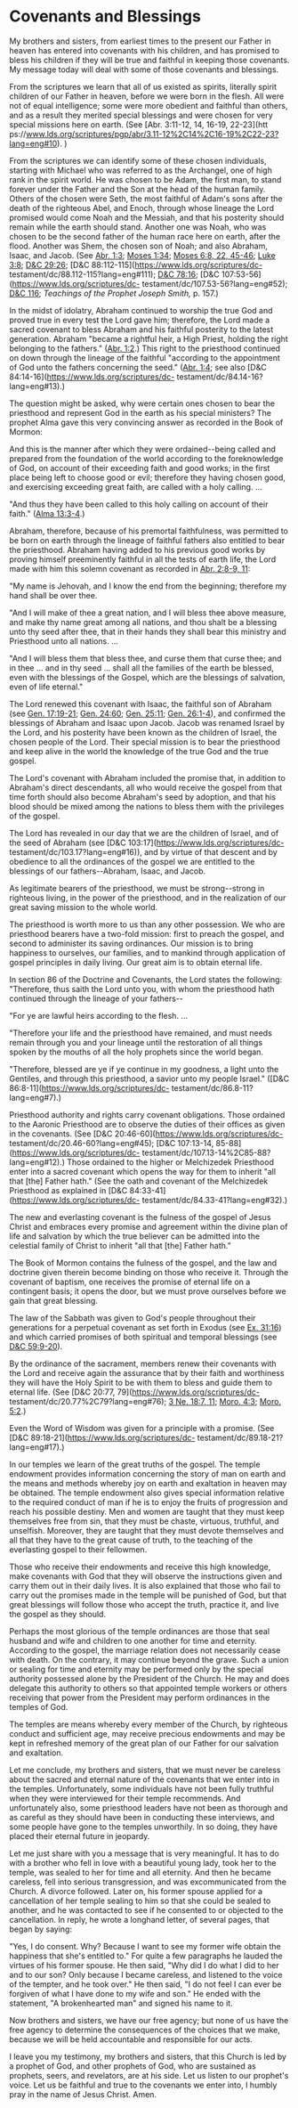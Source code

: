 # Covenants and Blessings

My brothers and sisters, from earliest times to the present our Father in
heaven has entered into covenants with his children, and has promised to bless
his children if they will be true and faithful in keeping those covenants. My
message today will deal with some of those covenants and blessings.

From the scriptures we learn that all of us existed as spirits, literally
spirit children of our Father in heaven, before we were born in the flesh. All
were not of equal intelligence; some were more obedient and faithful than
others, and as a result they merited special blessings and were chosen for
very special missions here on earth. (See [Abr. 3:11-12, 14, 16-19, 22-23](htt
ps://www.lds.org/scriptures/pgp/abr/3.11-12%2C14%2C16-19%2C22-23?lang=eng#10).
)

From the scriptures we can identify some of these chosen individuals, starting
with Michael who was referred to as the Archangel, one of high rank in the
spirit world. He was chosen to be Adam, the first man, to stand forever under
the Father and the Son at the head of the human family. Others of the chosen
were Seth, the most faithful of Adam's sons after the death of the righteous
Abel, and Enoch, through whose lineage the Lord promised would come Noah and
the Messiah, and that his posterity should remain while the earth should
stand. Another one was Noah, who was chosen to be the second father of the
human race here on earth, after the flood. Another was Shem, the chosen son of
Noah; and also Abraham, Isaac, and Jacob. (See [Abr.
1:3](https://www.lds.org/scriptures/pgp/abr/1.3?lang=eng#2); [Moses
1:34](https://www.lds.org/scriptures/pgp/moses/1.34?lang=eng#33); [Moses 6:8,
22,
45-46](https://www.lds.org/scriptures/pgp/moses/6.8%2C22%2C45-46?lang=eng#7);
[Luke 3:8](https://www.lds.org/scriptures/nt/luke/3.8?lang=eng#7); [D&amp;C
29:26](https://www.lds.org/scriptures/dc-testament/dc/29.26?lang=eng#25);
[D&amp;C 88:112-115](https://www.lds.org/scriptures/dc-
testament/dc/88.112-115?lang=eng#111); [D&amp;C
78:16](https://www.lds.org/scriptures/dc-testament/dc/78.16?lang=eng#15);
[D&amp;C 107:53-56](https://www.lds.org/scriptures/dc-
testament/dc/107.53-56?lang=eng#52); [D&amp;C
116](https://www.lds.org/scriptures/dc-testament/dc/116.title?lang=eng);
_Teachings of the Prophet Joseph Smith,_ p. 157.)

In the midst of idolatry, Abraham continued to worship the true God and proved
true in every test the Lord gave him; therefore, the Lord made a sacred
covenant to bless Abraham and his faithful posterity to the latest generation.
Abraham "became a rightful heir, a High Priest, holding the right belonging to
the fathers." ([Abr.
1:2](https://www.lds.org/scriptures/pgp/abr/1.2?lang=eng#1).) This right to
the priesthood continued on down through the lineage of the faithful
"according to the appointment of God unto the fathers concerning the seed."
([Abr. 1:4](https://www.lds.org/scriptures/pgp/abr/1.4?lang=eng#3); see also
[D&amp;C 84:14-16](https://www.lds.org/scriptures/dc-
testament/dc/84.14-16?lang=eng#13).)

The question might be asked, why were certain ones chosen to bear the
priesthood and represent God in the earth as his special ministers? The
prophet Alma gave this very convincing answer as recorded in the Book of
Mormon:

And this is the manner after which they were ordained--being called and
prepared from the foundation of the world according to the foreknowledge of
God, on account of their exceeding faith and good works; in the first place
being left to choose good or evil; therefore they having chosen good, and
exercising exceeding great faith, are called with a holy calling. ...

"And thus they have been called to this holy calling on account of their
faith." ([Alma
13:3-4](https://www.lds.org/scriptures/bofm/alma/13.3-4?lang=eng#2).)

Abraham, therefore, because of his premortal faithfulness, was permitted to be
born on earth through the lineage of faithful fathers also entitled to bear
the priesthood. Abraham having added to his previous good works by proving
himself preeminently faithful in all the tests of earth life, the Lord made
with him this solemn covenant as recorded in [Abr. 2:8-9,
11](https://www.lds.org/scriptures/pgp/abr/2.8-9%2C11?lang=eng#7):

"My name is Jehovah, and I know the end from the beginning; therefore my hand
shall be over thee.

"And I will make of thee a great nation, and I will bless thee above measure,
and make thy name great among all nations, and thou shalt be a blessing unto
thy seed after thee, that in their hands they shall bear this ministry and
Priesthood unto all nations. ...

"And I will bless them that bless thee, and curse them that curse thee; and in
thee ... and in thy seed ... shall all the families of the earth be blessed, even
with the blessings of the Gospel, which are the blessings of salvation, even
of life eternal."

The Lord renewed this covenant with Isaac, the faithful son of Abraham (see
[Gen. 17:19-21](https://www.lds.org/scriptures/ot/gen/17.19-21?lang=eng#18);
[Gen. 24:60](https://www.lds.org/scriptures/ot/gen/24.60?lang=eng#59); [Gen.
25:11](https://www.lds.org/scriptures/ot/gen/25.11?lang=eng#10); [Gen.
26:1-4](https://www.lds.org/scriptures/ot/gen/26.1-4?lang=eng#0)), and
confirmed the blessings of Abraham and Isaac upon Jacob. Jacob was renamed
Israel by the Lord, and his posterity have been known as the children of
Israel, the chosen people of the Lord. Their special mission is to bear the
priesthood and keep alive in the world the knowledge of the true God and the
true gospel.

The Lord's covenant with Abraham included the promise that, in addition to
Abraham's direct descendants, all who would receive the gospel from that time
forth should also become Abraham's seed by adoption, and that his blood should
be mixed among the nations to bless them with the privileges of the gospel.

The Lord has revealed in our day that we are the children of Israel, and of
the seed of Abraham (see [D&amp;C 103:17](https://www.lds.org/scriptures/dc-
testament/dc/103.17?lang=eng#16)), and by virtue of that descent and by
obedience to all the ordinances of the gospel we are entitled to the blessings
of our fathers--Abraham, Isaac, and Jacob.

As legitimate bearers of the priesthood, we must be strong--strong in
righteous living, in the power of the priesthood, and in the realization of
our great saving mission to the whole world.

The priesthood is worth more to us than any other possession. We who are
priesthood bearers have a two-fold mission: first to preach the gospel, and
second to administer its saving ordinances. Our mission is to bring happiness
to ourselves, our families, and to mankind through application of gospel
principles in daily living. Our great aim is to obtain eternal life.

In section 86 of the Doctrine and Covenants, the Lord states the following:
"Therefore, thus saith the Lord unto you, with whom the priesthood hath
continued through the lineage of your fathers--

"For ye are lawful heirs according to the flesh. ...

"Therefore your life and the priesthood have remained, and must needs remain
through you and your lineage until the restoration of all things spoken by the
mouths of all the holy prophets since the world began.

"Therefore, blessed are ye if ye continue in my goodness, a light unto the
Gentiles, and through this priesthood, a savior unto my people Israel."
([D&amp;C 86:8-11](https://www.lds.org/scriptures/dc-
testament/dc/86.8-11?lang=eng#7).)

Priesthood authority and rights carry covenant obligations. Those ordained to
the Aaronic Priesthood are to observe the duties of their offices as given in
the covenants. (See [D&amp;C 20:46-60](https://www.lds.org/scriptures/dc-
testament/dc/20.46-60?lang=eng#45); [D&amp;C 107:13-14,
85-88](https://www.lds.org/scriptures/dc-
testament/dc/107.13-14%2C85-88?lang=eng#12).) Those ordained to the higher or
Melchizedek Priesthood enter into a sacred covenant which opens the way for
them to inherit "all that [the] Father hath." (See the oath and covenant of
the Melchizedek Priesthood as explained in [D&amp;C
84:33-41](https://www.lds.org/scriptures/dc-
testament/dc/84.33-41?lang=eng#32).)

The new and everlasting covenant is the fulness of the gospel of Jesus Christ
and embraces every promise and agreement within the divine plan of life and
salvation by which the true believer can be admitted into the celestial family
of Christ to inherit "all that [the] Father hath."

The Book of Mormon contains the fulness of the gospel, and the law and
doctrine given therein become binding on those who receive it. Through the
covenant of baptism, one receives the promise of eternal life on a contingent
basis; it opens the door, but we must prove ourselves before we gain that
great blessing.

The law of the Sabbath was given to God's people throughout their generations
for a perpetual covenant as set forth in Exodus (see [Ex.
31:16](https://www.lds.org/scriptures/ot/ex/31.16?lang=eng#15)) and which
carried promises of both spiritual and temporal blessings (see [D&amp;C
59:9-20](https://www.lds.org/scriptures/dc-testament/dc/59.9-20?lang=eng#8)).

By the ordinance of the sacrament, members renew their covenants with the Lord
and receive again the assurance that by their faith and worthiness they will
have the Holy Spirit to be with them to bless and guide them to eternal life.
(See [D&amp;C 20:77, 79](https://www.lds.org/scriptures/dc-
testament/dc/20.77%2C79?lang=eng#76); [3 Ne. 18:7,
11](https://www.lds.org/scriptures/bofm/3-ne/18.7%2C11?lang=eng#6); [Moro.
4:3](https://www.lds.org/scriptures/bofm/moro/4.3?lang=eng#2); [Moro.
5:2](https://www.lds.org/scriptures/bofm/moro/5.2?lang=eng#1).)

Even the Word of Wisdom was given for a principle with a promise. (See
[D&amp;C 89:18-21](https://www.lds.org/scriptures/dc-
testament/dc/89.18-21?lang=eng#17).)

In our temples we learn of the great truths of the gospel. The temple
endowment provides information concerning the story of man on earth and the
means and methods whereby joy on earth and exaltation in heaven may be
obtained. The temple endowment also gives special information relative to the
required conduct of man if he is to enjoy the fruits of progression and reach
his possible destiny. Men and women are taught that they must keep themselves
free from sin, that they must be chaste, virtuous, truthful, and unselfish.
Moreover, they are taught that they must devote themselves and all that they
have to the great cause of truth, to the teaching of the everlasting gospel to
their fellowmen.

Those who receive their endowments and receive this high knowledge, make
covenants with God that they will observe the instructions given and carry
them out in their daily lives. It is also explained that those who fail to
carry out the promises made in the temple will be punished of God, but that
great blessings will follow those who accept the truth, practice it, and live
the gospel as they should.

Perhaps the most glorious of the temple ordinances are those that seal husband
and wife and children to one another for time and eternity. According to the
gospel, the marriage relation does not necessarily cease with death. On the
contrary, it may continue beyond the grave. Such a union or sealing for time
and eternity may be performed only by the special authority possessed alone by
the President of the Church. He may and does delegate this authority to others
so that appointed temple workers or others receiving that power from the
President may perform ordinances in the temples of God.

The temples are means whereby every member of the Church, by righteous conduct
and sufficient age, may receive precious endowments and may be kept in
refreshed memory of the great plan of our Father for our salvation and
exaltation.

Let me conclude, my brothers and sisters, that we must never be careless about
the sacred and eternal nature of the covenants that we enter into in the
temples. Unfortunately, some individuals have not been fully truthful when
they were interviewed for their temple recommends. And unfortunately also,
some priesthood leaders have not been as thorough and as careful as they
should have been in conducting these interviews, and some people have gone to
the temples unworthily. In so doing, they have placed their eternal future in
jeopardy.

Let me just share with you a message that is very meaningful. It has to do
with a brother who fell in love with a beautiful young lady, took her to the
temple, was sealed to her for time and all eternity. And then he became
careless, fell into serious transgression, and was excommunicated from the
Church. A divorce followed. Later on, his former spouse applied for a
cancellation of her temple sealing to him so that she could be sealed to
another, and he was contacted to see if he consented to or objected to the
cancellation. In reply, he wrote a longhand letter, of several pages, that
began by saying:

"Yes, I do consent. Why? Because I want to see my former wife obtain the
happiness that she's entitled to." For quite a few paragraphs he lauded the
virtues of his former spouse. He then said, "Why did I do what I did to her
and to our son? Only because I became careless, and listened to the voice of
the tempter, and he took over." He then said, "I do not feel I can ever be
forgiven of what I have done to my wife and son." He ended with the statement,
"A brokenhearted man" and signed his name to it.

Now brothers and sisters, we have our free agency; but none of us have the
free agency to determine the consequences of the choices that we make, because
we will be held accountable and responsible for our acts.

I leave you my testimony, my brothers and sisters, that this Church is led by
a prophet of God, and other prophets of God, who are sustained as prophets,
seers, and revelators, are at his side. Let us listen to our prophet's voice.
Let us be faithful and true to the covenants we enter into, I humbly pray in
the name of Jesus Christ. Amen.

